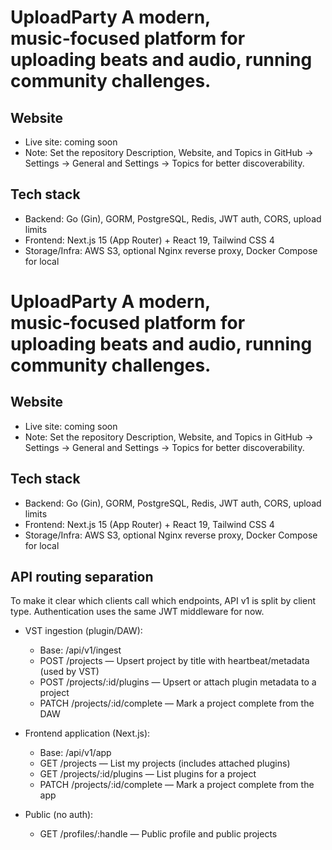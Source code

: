 # UploadParty A modern, music‑focused platform for uploading beats and audio, running community challenges.

## Website
- Live site: coming soon
- Note: Set the repository Description, Website, and Topics in GitHub → Settings → General and Settings → Topics for better discoverability.

## Tech stack
- Backend: Go (Gin), GORM, PostgreSQL, Redis, JWT auth, CORS, upload limits
- Frontend: Next.js 15 (App Router) + React 19, Tailwind CSS 4
- Storage/Infra: AWS S3, optional Nginx reverse proxy, Docker Compose for local
# UploadParty A modern, music‑focused platform for uploading beats and audio, running community challenges.

## Website
- Live site: coming soon
- Note: Set the repository Description, Website, and Topics in GitHub → Settings → General and Settings → Topics for better discoverability.

## Tech stack
- Backend: Go (Gin), GORM, PostgreSQL, Redis, JWT auth, CORS, upload limits
- Frontend: Next.js 15 (App Router) + React 19, Tailwind CSS 4
- Storage/Infra: AWS S3, optional Nginx reverse proxy, Docker Compose for local

## API routing separation
To make it clear which clients call which endpoints, API v1 is split by client type. Authentication uses the same JWT middleware for now.

- VST ingestion (plugin/DAW):
  - Base: /api/v1/ingest
  - POST /projects — Upsert project by title with heartbeat/metadata (used by VST)
  - POST /projects/:id/plugins — Upsert or attach plugin metadata to a project
  - PATCH /projects/:id/complete — Mark a project complete from the DAW

- Frontend application (Next.js):
  - Base: /api/v1/app
  - GET /projects — List my projects (includes attached plugins)
  - GET /projects/:id/plugins — List plugins for a project
  - PATCH /projects/:id/complete — Mark a project complete from the app

- Public (no auth):
  - GET /profiles/:handle — Public profile and public projects

